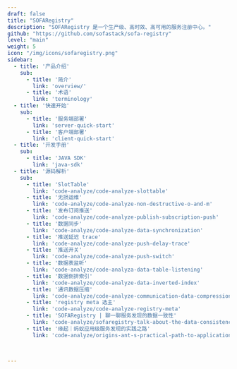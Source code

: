 ```yaml
---
draft: false
title: "SOFARegistry"
description: "SOFARegistry 是一个生产级、高时效、高可用的服务注册中心。"
github: "https://github.com/sofastack/sofa-registry"
level: "main"
weight: 5
icon: "/img/icons/sofaregistry.png"
sidebar:
  - title: '产品介绍'
    sub:
      - title: '简介'
        link: 'overview/'
      - title: '术语'
        link: 'terminology'
  - title: '快速开始'
    sub:
      - title: '服务端部署'
        link: 'server-quick-start'
      - title: '客户端部署'
        link: 'client-quick-start'
  - title: '开发手册'
    sub:
      - title: 'JAVA SDK'
        link: 'java-sdk'
  - title: '源码解析'
    sub:
      - title: 'SlotTable'
        link: 'code-analyze/code-analyze-slottable' 
      - title: '无损运维'
        link: 'code-analyze/code-analyze-non-destructive-o-and-m' 
      - title: '发布订阅推送'
        link: 'code-analyze/code-analyze-publish-subscription-push' 
      - title: '数据同步'
        link: 'code-analyze/code-analyze-data-synchronization' 
      - title: '推送延迟 trace'
        link: 'code-analyze/code-analyze-push-delay-trace'
      - title: '推送开关'
        link: 'code-analyze/code-analyze-push-switch' 
      - title: '数据表监听'
        link: 'code-analyze/code-analyza-data-table-listening'
      - title: '数据倒排索引'
        link: 'code-analyze/code-analyze-data-inverted-index'
      - title: '通讯数据压缩'
        link: 'code-analyze/code-analyze-communication-data-compression' 
      - title: 'registry meta 选主'
        link: 'code-analyze/code-analyze-registry-meta' 
      - title: 'SOFARegistry | 聊一聊服务发现的数据一致性'
        link: 'code-analyze/sofaregistry-talk-about-the-data-consistency-of-service-discovery' 
      - title: '缘起｜蚂蚁应用级服务发现的实践之路'
        link: 'code-analyze/origins-ant-s-practical-path-to-application-level-service-discovery' 


        
---
```

